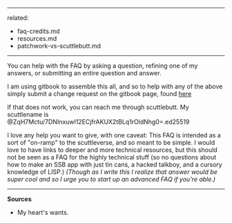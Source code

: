 ----
related:
   - faq-credits.md
   - resources.md
   - patchwork-vs-scuttlebutt.md
----

You can help with the FAQ by asking a question, refining one of my answers, or submitting an entire question and answer.

I am using gitbook to assemble this all, and so to help with any of the above simply submit a change request on the gitbook page, found [here](https://www.gitbook.com/book/nelsonian/ssb-faq/edit#/edit/master/README.md?_k=4k2qxt)

If that does not work, you can reach me through scuttlebutt.  My scuttlename is @ZqH7Mctu/7DNInxuwl12ECjfrAKUX2tBLq1rOldNhg0=.ed25519

I love any help you want to give, with one caveat: This FAQ is intended as a sort of "on-ramp" to the scuttleverse, and so meant to be simple.  I would love to have links to deeper and more technical resources, but this should not be seen as a FAQ for the highly technical stuff (so no questions about how to make an SSB app  with just tin cans, a hacked talkboy, and a cursory knowledge of LISP.)
*(Though as I write this I realize that answer would be super cool and so I urge you to start up an advanced FAQ if you're able.)*

---

**Sources**

* My heart's wants.
